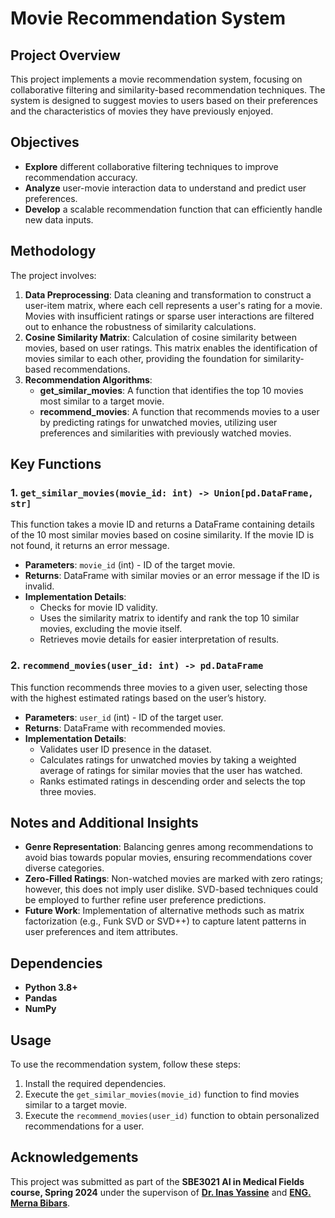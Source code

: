 # Movie Recommendation System

## Project Overview

This project implements a movie recommendation system, focusing on collaborative filtering and similarity-based recommendation techniques. The system is designed to suggest movies to users based on their preferences and the characteristics of movies they have previously enjoyed. 

## Objectives

- **Explore** different collaborative filtering techniques to improve recommendation accuracy.
- **Analyze** user-movie interaction data to understand and predict user preferences.
- **Develop** a scalable recommendation function that can efficiently handle new data inputs.

## Methodology
The project involves:
1. **Data Preprocessing**: Data cleaning and transformation to construct a user-item matrix, where each cell represents a user's rating for a movie. Movies with insufficient ratings or sparse user interactions are filtered out to enhance the robustness of similarity calculations.
2. **Cosine Similarity Matrix**: Calculation of cosine similarity between movies, based on user ratings. This matrix enables the identification of movies similar to each other, providing the foundation for similarity-based recommendations.
3. **Recommendation Algorithms**:
   - **get_similar_movies**: A function that identifies the top 10 movies most similar to a target movie.
   - **recommend_movies**: A function that recommends movies to a user by predicting ratings for unwatched movies, utilizing user preferences and similarities with previously watched movies.

## Key Functions
### 1. `get_similar_movies(movie_id: int) -> Union[pd.DataFrame, str]`
This function takes a movie ID and returns a DataFrame containing details of the 10 most similar movies based on cosine similarity. If the movie ID is not found, it returns an error message.

- **Parameters**: `movie_id` (int) - ID of the target movie.
- **Returns**: DataFrame with similar movies or an error message if the ID is invalid.
- **Implementation Details**:
  - Checks for movie ID validity.
  - Uses the similarity matrix to identify and rank the top 10 similar movies, excluding the movie itself.
  - Retrieves movie details for easier interpretation of results.

### 2. `recommend_movies(user_id: int) -> pd.DataFrame`
This function recommends three movies to a given user, selecting those with the highest estimated ratings based on the user’s history.

- **Parameters**: `user_id` (int) - ID of the target user.
- **Returns**: DataFrame with recommended movies.
- **Implementation Details**:
  - Validates user ID presence in the dataset.
  - Calculates ratings for unwatched movies by taking a weighted average of ratings for similar movies that the user has watched.
  - Ranks estimated ratings in descending order and selects the top three movies.

## Notes and Additional Insights
- **Genre Representation**: Balancing genres among recommendations to avoid bias towards popular movies, ensuring recommendations cover diverse categories.
- **Zero-Filled Ratings**: Non-watched movies are marked with zero ratings; however, this does not imply user dislike. SVD-based techniques could be employed to further refine user preference predictions.
- **Future Work**: Implementation of alternative methods such as matrix factorization (e.g., Funk SVD or SVD++) to capture latent patterns in user preferences and item attributes.

## Dependencies
- **Python 3.8+**
- **Pandas**
- **NumPy**

## Usage

To use the recommendation system, follow these steps:
1. Install the required dependencies.
2. Execute the `get_similar_movies(movie_id)` function to find movies similar to a target movie.
3. Execute the `recommend_movies(user_id)` function to obtain personalized recommendations for a user.

## Acknowledgements

This project was submitted as part of the **SBE3021 AI in Medical Fields course, Spring 2024** under the supervison of **[Dr. Inas Yassine](https://www.linkedin.com/in/inas-yassine-15ab4b4/?originalSubdomain=eg)** and **[ENG. Merna Bibars](https://merna-atef.github.io/)**.


